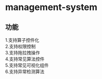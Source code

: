 # management-system

## 功能
1.支持算子控件化  
2.支持权限控制  
3.支持拖拉拽操作  
4.支持常见算法控件  
5.支持常见可视化组件  
6.支持异常检测算法
